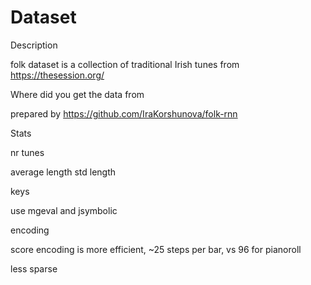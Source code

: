 # Dataset

Description

folk dataset is a collection of traditional Irish tunes from https://thesession.org/

Where did you get the data from

prepared by https://github.com/IraKorshunova/folk-rnn

Stats

nr tunes

average length
std length

keys

use mgeval and jsymbolic


encoding

score encoding is more efficient, ~25 steps per bar, vs 96 for pianoroll

less sparse
